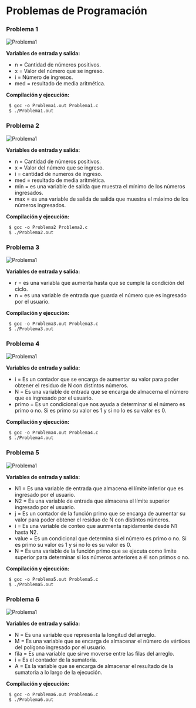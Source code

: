 # Problemas de Programación

### Problema 1
![Problema1](Imagenes/Problema1.JPG)

**Variables de entrada y salida:**
- n   = Cantidad de números positivos.
- x   = Valor del número que se ingreso.
- i   = Número de ingresos. 
- med = resultado de media aritmética.

**Compilación y ejecución:**
```
 $ gcc -o Problema1.out Problema1.c
 $ ./Problema1.out
 ```

 ### Problema 2
![Problema1](Imagenes/Problema2.JPG)

**Variables de entrada y salida:**
- n   = Cantidad de números positivos.
- x   = Valor del número que se ingreso.
- i   = cantidad de numeros de ingreso. 
- med = resultado de media aritmética.
- min = es una variable de salida que muestra el mínimo de los números ingresados.
- max = es una variable de salida de salida que muestra el máximo de los números ingresados.

**Compilación y ejecución:**
```
 $ gcc -o Problema2 Problema2.c
 $ ./Problema2.out
 ```

 ### Problema 3
![Problema1](Imagenes/Problema3.JPG)

**Variables de entrada y salida:**
- r = es una variabla que aumenta hasta que se cumple la condición del ciclo.
- n = es una variable de entrada que guarda el número que es ingresado por el usuario. 

**Compilación y ejecución:**
```
 $ gcc -o Problema3.out Problema3.c
 $ ./Problema3.out
 ```

  ### Problema 4
![Problema1](Imagenes/Problema4.JPG)

**Variables de entrada y salida:**

- i     = Es un contador que se encarga de aumentar su valor para poder obtener el residuo de N con distintos números.
- N     = Es una variable de entrada que se encarga de almacerna el número que es ingresado por el usuario.
- primo = Es un condicional que nos ayuda a determinar si el número es primo o no. Si es primo su valor es 1 y si no lo es su valor es 0.


**Compilación y ejecución:**
```
 $ gcc -o Problema4.out Problema4.c
 $ ./Problema4.out
 ```

   ### Problema 5
![Problema1](Imagenes/Problema5.JPG)

**Variables de entrada y salida:**
- N1    = Es una variable de entrada que almacena el límite inferior que es ingresado por el usuario.
- N2    = Es una variable de entrada que almacena el límite superior ingresado por el usuario.
- j     = Es un contador de la función primo que se encarga de aumentar su valor para poder obtener el residuo de N con distintos números.
- i     = Es una variable de conteo que aunmenta rapidamente desde N1 hasta N2.
- value = Es un condicional que determina si el número es primo o no. Si es primo su valor es 1 y si no lo es su valor es 0.
- N     = Es una variable de la función primo que se ejecuta como límite superior para determinar si los números anteriores a él son primos o no.

**Compilación y ejecución:**
```
 $ gcc -o Problema5.out Problema5.c
 $ ./Problema5.out
 ```

   ### Problema 6
![Problema1](Imagenes/Problema6.JPG)

**Variables de entrada y salida:**
- N    = Es una variable que representa la longitud del arreglo.
- M    = Es una variable que se encarga de almacenar el número de vértices del polígono ingresado por el usuario.
- fila = Es una variable que sirve moverse entre las filas del arreglo.
- i    = Es el contador de la sumatoria.
- A    = Es la variable que se encarga de almacenar el resultado de la sumatoria a lo largo de la ejecución.

**Compilación y ejecución:**
```
 $ gcc -o Problema6.out Problema6.c
 $ ./Problema6.out
 ```